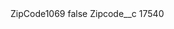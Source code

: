 <?xml version="1.0" encoding="UTF-8"?>
<CustomMetadata xmlns="http://soap.sforce.com/2006/04/metadata" xmlns:xsi="http://www.w3.org/2001/XMLSchema-instance" xmlns:xsd="http://www.w3.org/2001/XMLSchema">
    <label>ZipCode1069</label>
    <protected>false</protected>
    <values>
        <field>Zipcode__c</field>
        <value xsi:type="xsd:string">17540</value>
    </values>
</CustomMetadata>
